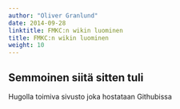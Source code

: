 ```yaml
---
author: "Oliver Granlund"
date: 2014-09-28
linktitle: FMKC:n wikin luominen
title: FMKC:n wikin luominen
weight: 10
---
```



## Semmoinen siitä sitten tuli

Hugolla toimiva sivusto joka hostataan Githubissa